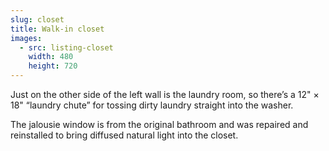 ```yaml
---
slug: closet
title: Walk-in closet
images:
  - src: listing-closet
    width: 480
    height: 720
---
```

Just on the other side of the left wall is the laundry room, so there’s a 12" × 18" “laundry chute” for tossing dirty laundry straight into the washer.

The jalousie window is from the original bathroom and was repaired and reinstalled to bring diffused natural light into the closet.